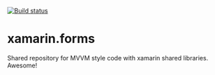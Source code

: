 [![Build status](https://dev.azure.com/redbridgesolutions/Redbridge/_apis/build/status/Redbridge%20Infrastructure)](https://dev.azure.com/redbridgesolutions/Redbridge/_build/latest?definitionId=1)

# xamarin.forms
Shared repository for MVVM style code with xamarin shared libraries. Awesome!
